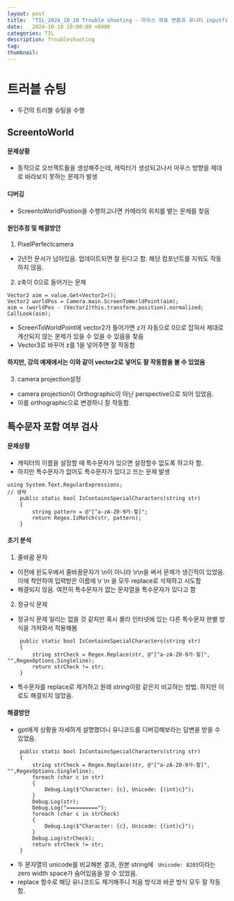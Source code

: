 ```yaml
---
layout: post
title:  "TIL_2024_10_10 Trouble shooting - 마우스 좌표 변환과 유니티 inputfield의 문제"
date:   2024-10-10 20:00:00 +0900
categories: TIL
description: Troubleshooting
tag: 
thumbnail:
---
```


# 트러블 슈팅
- 두건의 트러블 슈팅을 수행
## ScreentoWorld

#### 문제상황
- 동적으로 오브젝트들을 생성해주는데, 캐릭터가 생성되고나서 마우스 방향을 제대로 바라보지 못하는 문제가 발생

#### 디버깅
- ScreentoWorldPostion을 수행하고나면 카메라의 위치를 뱉는 문제를 찾음

#### 원인추정 및 해결방안
1. PixelPerfectcamera
- 2년전 문서가 남아있음. 업데이트되면 잘 된다고 함. 해당 컴포넌트를 지워도 작동하지 않음.

2. z축이 0으로 들어가는 문제
```CSharp
Vector2 aim = value.Get<Vector2>();
Vector2 worldPos = Camera.main.ScreenToWorldPoint(aim);
aim = (worldPos - (Vector2)this.transform.position).normalized;
CallLook(aim);
```
- ScreenToWorldPoint에 vector2가 들어가면 z가 자동으로 0으로 잡혀서 제대로 계산되지 않는 문제가 있을 수 있을 수 있음을 찾음
- Vector3로 바꾸어 z를 1을 넣어주면 잘 작동함

#### 하지만, 강의 예제에서는 이와 같이 vector2로 넣어도 잘 작동함을 볼 수 있었음

3. camera projection설정
- camera projection이 Orthographic이 아닌 perspective으로 되어 있었음.
- 이를 orthographic으로 변경하니 잘 작동함.


## 특수문자 포함 여부 검사
#### 문제상황
- 캐릭터의 이름을 설정할 때 특수문자가 있으면 설정할수 없도록 하고자 함.
- 하지만 특수문자가 없어도 특수문자가 있다고 뜨는 문제 발생

```Csharp
using System.Text.RegularExpressions;
// 생략
	public static bool IsContainsSpecialCharacters(string str)
	{
		string pattern = @"[^a-zA-Z0-9가-힣]";
		return Regex.IsMatch(str, pattern);
	}
```
#### 초기 분석
1. 줄바꿈 문자
- 이전에 윈도우에서 줄바꿈문자가 \n이 아니라 \r\n을 써서 문제가 생긴적이 있었음. 이에 착안하여 입력받은 이름에 \r \n 을 모두 replace로 삭제하고 시도함
- 해결되지 않음. 여전히 특수문자가 없는 문자열을 특수문자가 있다고 함

2. 정규식 문제
- 정규식 문제 일리는 없을 것 같지만 혹시 몰라 인터넷에 있는 다른 특수문자 판별 방식을 가져와서 적용해봄
```Csharp
	public static bool IsContainsSpecialCharacters(string str)
	{
		string strCheck = Regex.Replace(str, @"[^a-zA-Z0-9가-힣]", "",RegexOptions.Singleline);
		return strCheck != str;
	}
```
- 특수문자를 replace로 제거하고 원래 string이랑 같은지 비교하는 방법. 하지만 이로도 해결되지 않았음.

#### 해결방안
- gpt에게 상황을 자세하게 설명했더니 유니코드를 디버깅해보라는 답변을 받을 수 있었음.
``` Csharp
	public static bool IsContainsSpecialCharacters(string str)
	{
		string strCheck = Regex.Replace(str, @"[^a-zA-Z0-9가-힣]", "",RegexOptions.Singleline);
		foreach (char c in str)
		{
			Debug.Log($"Character: {c}, Unicode: {(int)c}");
		}
		Debug.Log(str);
		Debug.Log("==========");
		foreach (char c in strCheck)
		{
			Debug.Log($"Character: {c}, Unicode: {(int)c}");
		}
		Debug.Log(strCheck);
		return strCheck != str;
	}
```
- 두 문자열의 unicode를 비교해본 결과, 원본 string에 ` Unicode: 8203`이라는 zero width space가 숨어있음을 알 수 있었음.
- replace 함수로 해당 유니코드도 제거해주니 처음 방식과 바꾼 방식 모두 잘 작동함.
